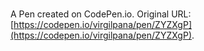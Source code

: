 # 

A Pen created on CodePen.io. Original URL: [https://codepen.io/virgilpana/pen/ZYZXgP](https://codepen.io/virgilpana/pen/ZYZXgP).


